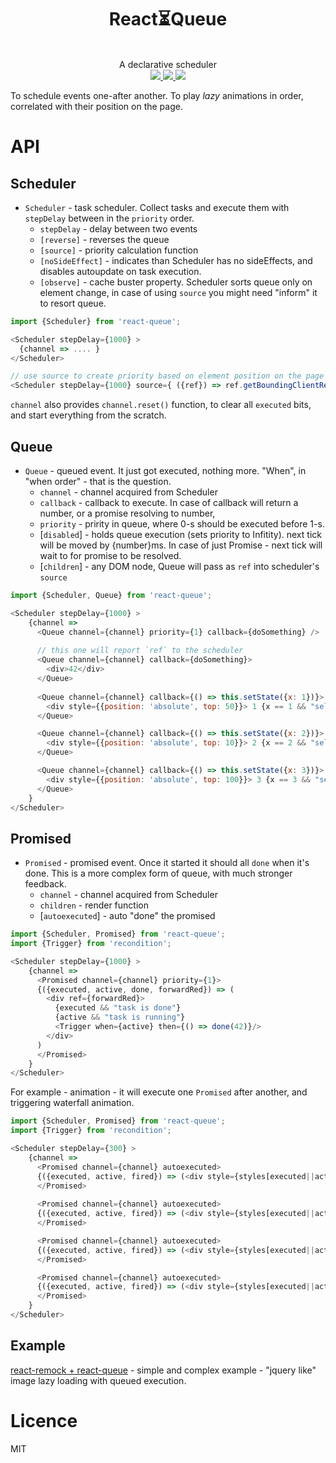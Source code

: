 <div align="center">
  <h1>React⏳Queue</h1>
  <br/>
  A declarative scheduler
  <br/>
    
  <a href="https://www.npmjs.com/package/react-queue">
   <img src="https://img.shields.io/npm/v/react-queue.svg?style=flat-square" />
  </a>
  
  <a href="https://codecov.io/github/thekashey/react-queue">
     <img src="https://img.shields.io/codecov/c/github/thekashey/react-queue.svg?style=flat-square" />
   </a>
   
   <a href="https://travis-ci.org/thekashey/react-queue">
     <img src="https://img.shields.io/travis/thekashey/react-queue/master.svg">
   </a>

  <br/>  
</div>  

To schedule events one-after another. To play _lazy_ animations in order, correlated with their position on the page.

# API
## Scheduler
- `Scheduler` - task scheduler. Collect tasks and execute them with `stepDelay` between in the `priority` order.
  - `stepDelay` - delay between two events
  - `[reverse]` - reverses the queue
  - `[source]` - priority calculation function
  - `[noSideEffect]` - indicates than Scheduler has no sideEffects, and disables autoupdate on task execution. 
  - `[observe]` - cache buster property. Scheduler sorts queue only on element change, in case of using `source` you might need "inform"
  it to resort queue.
  
```js
import {Scheduler} from 'react-queue';

<Scheduler stepDelay={1000} >
  {channel => .... }
</Scheduler>

// use source to create priority based on element position on the page
<Scheduler stepDelay={1000} source={ ({ref}) => ref.getBoundingClientRect().top} />
```
`channel` also provides `channel.reset()` function, to clear all `executed` bits, and start everything from the scratch.

## Queue
- `Queue` - queued event. It just got executed, nothing more. "When", in "when order" - that is the question.
  - `channel` - channel acquired from Scheduler
  - `callback` - callback to execute. In case of callback will return a number, or a promise resolving to number,
  - `priority` - pririty in queue, where 0-s should be executed before 1-s.
  - [`disabled`] - holds queue execution (sets priority to Infitity).
  next tick will be moved by {number}ms. In case of just Promise - next tick will wait to for promise to be resolved.
  - [`children`] - any DOM node, Queue will pass as `ref` into scheduler's `source` 

```js
import {Scheduler, Queue} from 'react-queue';

<Scheduler stepDelay={1000} >
    {channel => 
      <Queue channel={channel} priority={1} callback={doSomething} />
      
      // this one will report `ref` to the scheduler
      <Queue channel={channel} callback={doSomething}>
        <div>42</div>
      </Queue>  
         
      <Queue channel={channel} callback={() => this.setState({x: 1})}>
        <div style={{position: 'absolute', top: 50}}> 1 {x == 1 && "selected!!"}</div>
      </Queue>

      <Queue channel={channel} callback={() => this.setState({x: 2})}>
        <div style={{position: 'absolute', top: 10}}> 2 {x == 2 && "selected!!"}</div>
      </Queue>

      <Queue channel={channel} callback={() => this.setState({x: 3})}>
        <div style={{position: 'absolute', top: 100}}> 3 {x == 3 && "selected!!"}</div>
      </Queue>
    }
</Scheduler>
```

## Promised
- `Promised` - promised event. Once it started it should all `done` when it's done. This is a more complex form of queue, with much stronger feedback.
  - `channel` - channel acquired from Scheduler
  - `children` - render function
  - [`autoexecuted`] - auto "done" the promised
```js
import {Scheduler, Promised} from 'react-queue';
import {Trigger} from 'recondition';

<Scheduler stepDelay={1000} >
    {channel => 
      <Promised channel={channel} priority={1}>
      {({executed, active, done, forwardRed}) => (
        <div ref={forwardRed}>
          {executed && "task is done"}
          {active && "task is running"}
          <Trigger when={active} then={() => done(42)}/>
        </div>
      )
      </Promised>      
    }
</Scheduler>
```  

For example - animation - it will execute one `Promised` after another, and triggering waterfall animation.
```js
import {Scheduler, Promised} from 'react-queue';
import {Trigger} from 'recondition';

<Scheduler stepDelay={300} >
    {channel => 
      <Promised channel={channel} autoexecuted>
      {({executed, active, fired}) => (<div style={styles[executed||active ? styleA : styleB}>Line1</div>)}
      </Promised>      
      
      <Promised channel={channel} autoexecuted>
      {({executed, active, fired}) => (<div style={styles[executed||active ? styleA : styleB}>Line2</div>)}
      </Promised>      

      <Promised channel={channel} autoexecuted>
      {({executed, active, fired}) => (<div style={styles[executed||active ? styleA : styleB}>Line3</div>)}
      </Promised>      

      <Promised channel={channel} autoexecuted>
      {({executed, active, fired}) => (<div style={styles[executed||active ? styleA : styleB}>Line4</div>)}
      </Promised>      
    }
</Scheduler>
```  

## Example
[react-remock + react-queue](https://codesandbox.io/s/q89q2jm8qw) - simple and complex example - "jquery like" image lazy loading with queued execution.

# Licence
 MIT
 
 
